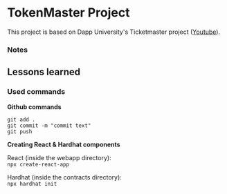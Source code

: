 # TokenMaster Project

This project is based on Dapp University's Ticketmaster project ([Youtube](https://www.youtube.com/watch?v=_H9Qppf13GI)).

### Notes

## Lessons learned

### Used commands

<b>Github commands</b>

```
git add .
git commit -m "commit text"
git push
``````
<b>Creating React & Hardhat components</b>

React (inside the webapp directory):<br>
```npx create-react-app```

Hardhat (inside the contracts directory):<br>
```npx hardhat init```
